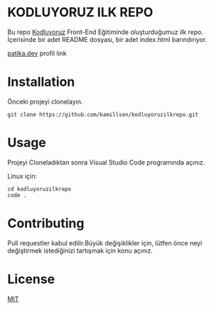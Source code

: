 # KODLUYORUZ ILK REPO
Bu repo [Kodluyoruz](https://www.kodluyoruz.org/) Front-End Eğitiminde oluşturduğumuz ilk repo. İçerisinde bir adet README dosyası, bir adet index.html barındırıyor.

[patika.dev](https://app.patika.dev/darbukaliyazilimci) profil link


# Installation
Önceki projeyi clonelayın.

```
git clone https://github.com/kamillsen/kodluyoruzilkrepo.git
```

# Usage 

Projeyi Cloneladıktan sonra Visual Studio Code programında açınız.

Linux için:

```
cd kodluyoruzilkrepo
code .
```

# Contributing

Pull requestler kabul edilir.Büyük değişiklikler için, lütfen önce neyi değiştirmek istediğinizi tartışmak için konu açınız.

# License 

[MIT]()
